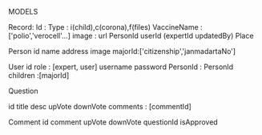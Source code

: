 MODELS

Record:
Id :
Type : i(child),c(corona),f(files)
VaccineName : ['polio','verocell'...]
image : url
PersonId
userId (expertId updatedBy)
Place

Person
id
name
address
image
majorId:['citizenship','janmadartaNo']

User
id
role : [expert, user]
username
password
PersonId : PersonId
children :[majorId]

Question

id
title
desc
upVote
downVote
comments : [commentId]

Comment
id
comment
upVote
downVote
questionId
isApproved
